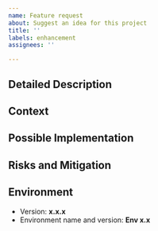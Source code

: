 ```yaml
---
name: Feature request
about: Suggest an idea for this project
title: ''
labels: enhancement
assignees: ''

---
```


<!--- Provide a general summary of the issue in the Title above -->
## Detailed Description
<!--- Provide a detailed description of the change or addition you are proposing -->
<!--- Link any other issues that may be relevant to this one -->

## Context
<!--- Why is this change important to this project? How would you use it? -->
<!--- How can it benefit other users? -->

## Possible Implementation
<!--- Not obligatory, but suggest an idea for implementing addition or change -->

## Risks and Mitigation
<!-- Potential risks with feature request, suggest fallbacks or alternatives -->

## Environment
<!--- Include as many relevant details about the environment you experienced the bug in -->
* Version: **x.x.x**
* Environment name and version: **Env x.x**
